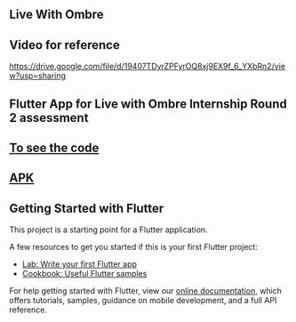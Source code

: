 ## Live With Ombre

## Video for reference
https://drive.google.com/file/d/19407TDyrZPFyrOQ8xj9EX9f_6_YXbRn2/view?usp=sharing
 
 ## Flutter App for Live with Ombre Internship Round 2 assessment
 ## [To see the code](https://github.com/mad-skull/Ombre)
 ## [APK](https://github.com/mad-skull/Ombre/tree/main/build/app/outputs/flutter-apk)









## Getting Started with Flutter

This project is a starting point for a Flutter application.

A few resources to get you started if this is your first Flutter project:

- [Lab: Write your first Flutter app](https://flutter.dev/docs/get-started/codelab)
- [Cookbook: Useful Flutter samples](https://flutter.dev/docs/cookbook)

For help getting started with Flutter, view our
[online documentation](https://flutter.dev/docs), which offers tutorials,
samples, guidance on mobile development, and a full API reference.
